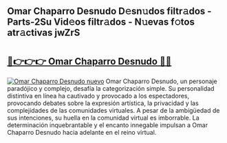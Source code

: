 ## Omar Chaparro Desnudo D𝚎sn𝚞dos filtr𝚊dos - Parts-2Su Vid𝚎os filtr𝚊dos - N𝚞evas f𝚘tos atr𝚊ctivas jwZrS

# <h2><a href="http://mb6z12y.tromn.icu/?c=Omar+Chaparro+Desnudo">🔗👉👉👉 Omar Chaparro Desnudo 🔗🔗</a></h2>

[![Omar Chaparro Desnudo nuevo](https://i.imgur.com/pEAQMta.gif)](http://mb6z12y.tromn.icu/?c=Omar+Chaparro+Desnudo)
Omar Chaparro Desnudo, un personaje paradójico y complejo, desafía la categorización simple. Su personalidad distintiva en línea ha cautivado y provocado a los espectadores, provocando debates sobre la expresión artística, la privacidad y las complejidades de las comunidades virtuales. A pesar de la ambigüedad de sus intenciones, su huella en la comunidad virtual es imborrable. La determinación inquebrantable y el encanto innegable impulsan a Omar Chaparro Desnudo hacia adelante en el reino virtual.
